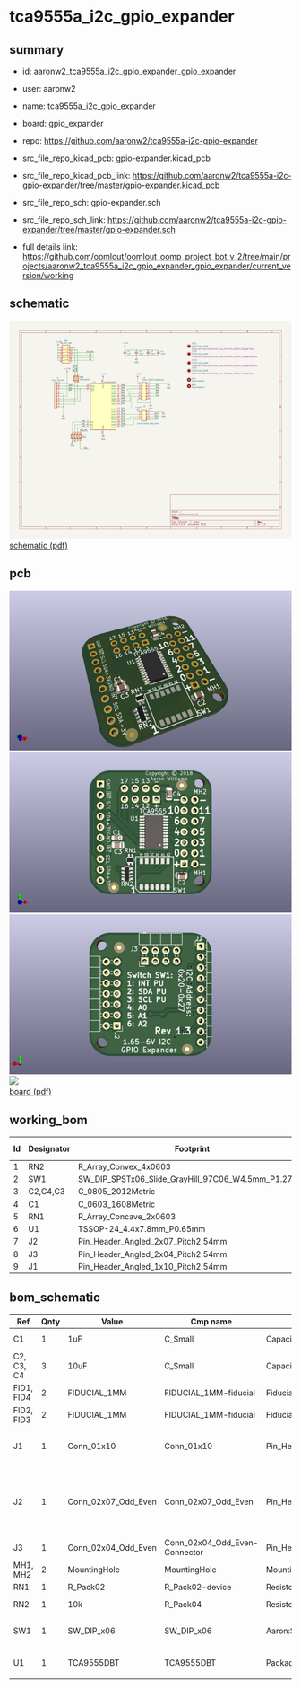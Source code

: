 # tca9555a_i2c_gpio_expander
 
## summary 
* id: aaronw2_tca9555a_i2c_gpio_expander_gpio_expander
* user: aaronw2
* name: tca9555a_i2c_gpio_expander
* board: gpio_expander
* repo: https://github.com/aaronw2/tca9555a-i2c-gpio-expander
* src_file_repo_kicad_pcb: gpio-expander.kicad_pcb
* src_file_repo_kicad_pcb_link: https://github.com/aaronw2/tca9555a-i2c-gpio-expander/tree/master/gpio-expander.kicad_pcb


* src_file_repo_sch: gpio-expander.sch
* src_file_repo_sch_link: https://github.com/aaronw2/tca9555a-i2c-gpio-expander/tree/master/gpio-expander.sch
* full details link: https://github.com/oomlout/oomlout_oomp_project_bot_v_2/tree/main/projects/aaronw2_tca9555a_i2c_gpio_expander_gpio_expander/current_version/working  

## schematic  
![](working_schematic_600.png)  
[schematic (pdf)](working_schematic.pdf)  

## pcb  
![](working_3d_600.png) 
![](working_3d_front_600.png)  
![](working_3d_back_600.png)  
![](working_600.png)  
[board (pdf)](working.pdf)  

## working_bom
| Id | Designator | Footprint | Quantity | Designation | Supplier and ref |  | None | 
| --- | --- | --- | --- | --- | --- | --- | --- | 
| 1 | RN2 | R_Array_Convex_4x0603 | 1 | 10k |  |  | [''] | 
| 2 | SW1 | SW_DIP_SPSTx06_Slide_GrayHill_97C06_W4.5mm_P1.27mm | 1 | SW_DIP_x06 |  |  | [''] | 
| 3 | C2,C4,C3 | C_0805_2012Metric | 3 | 10uF |  |  | [''] | 
| 4 | C1 | C_0603_1608Metric | 1 | 1uF |  |  | [''] | 
| 5 | RN1 | R_Array_Concave_2x0603 | 1 | R_Pack02 |  |  | [''] | 
| 6 | U1 | TSSOP-24_4.4x7.8mm_P0.65mm | 1 | TCA9555DBT |  |  | [''] | 
| 7 | J2 | Pin_Header_Angled_2x07_Pitch2.54mm | 1 | Conn_02x07_Odd_Even |  |  | [''] | 
| 8 | J3 | Pin_Header_Angled_2x04_Pitch2.54mm | 1 | Conn_02x04_Odd_Even |  |  | [''] | 
| 9 | J1 | Pin_Header_Angled_1x10_Pitch2.54mm | 1 | Conn_01x10 |  |  | [''] | 


## bom_schematic
| Ref | Qnty | Value | Cmp name | Footprint | Description | Vendor | DNP | 
| --- | --- | --- | --- | --- | --- | --- | --- | 
| C1 | 1 | 1uF | C_Small | Capacitor_SMD:C_0603_1608Metric | Unpolarized capacitor, small symbol |  |  | 
| C2, C3, C4 | 3 | 10uF | C_Small | Capacitor_SMD:C_0805_2012Metric | Unpolarized capacitor, small symbol |  |  | 
| FID1, FID4 | 2 | FIDUCIAL_1MM | FIDUCIAL_1MM-fiducial | Fiducial:Fiducial_1mm_Dia_2.54mm_Outer_CopperTop |  |  |  | 
| FID2, FID3 | 2 | FIDUCIAL_1MM | FIDUCIAL_1MM-fiducial | Fiducial:Fiducial_1mm_Dia_2.54mm_Outer_CopperBottom |  |  |  | 
| J1 | 1 | Conn_01x10 | Conn_01x10 | Pin_Headers:Pin_Header_Angled_1x10_Pitch2.54mm | Generic connector, single row, 01x10, script generated (kicad-library-utils/schlib/autogen/connector/) |  |  | 
| J2 | 1 | Conn_02x07_Odd_Even | Conn_02x07_Odd_Even | Pin_Headers:Pin_Header_Angled_2x07_Pitch2.54mm | Generic connector, double row, 02x07, odd/even pin numbering scheme (row 1 odd numbers, row 2 even numbers), script generated (kicad-library-utils/schlib/autogen/connector/) |  |  | 
| J3 | 1 | Conn_02x04_Odd_Even | Conn_02x04_Odd_Even-Connector | Pin_Headers:Pin_Header_Angled_2x04_Pitch2.54mm |  |  |  | 
| MH1, MH2 | 2 | MountingHole | MountingHole | MountingHole:MountingHole_2.5mm | Mounting Hole without connection |  |  | 
| RN1 | 1 | R_Pack02 | R_Pack02-device | Resistor_SMD:R_Array_Concave_2x0603 |  |  |  | 
| RN2 | 1 | 10k | R_Pack04 | Resistor_SMD:R_Array_Convex_4x0603 | 4 resistor network, parallel topology |  |  | 
| SW1 | 1 | SW_DIP_x06 | SW_DIP_x06 | Aaron:SW_DIP_SPSTx06_Slide_GrayHill_97C06_W4.5mm_P1.27mm | 6x DIP Switch, Single Pole Single Throw (SPST) switch, small symbol |  |  | 
| U1 | 1 | TCA9555DBT | TCA9555DBT | Package_SO:TSSOP-24_4.4x7.8mm_P0.65mm | 16-bit I/O expander, I2C and SMBus interface, interrupts, w/ pull-ups, SSOP-24 |  |  | 



